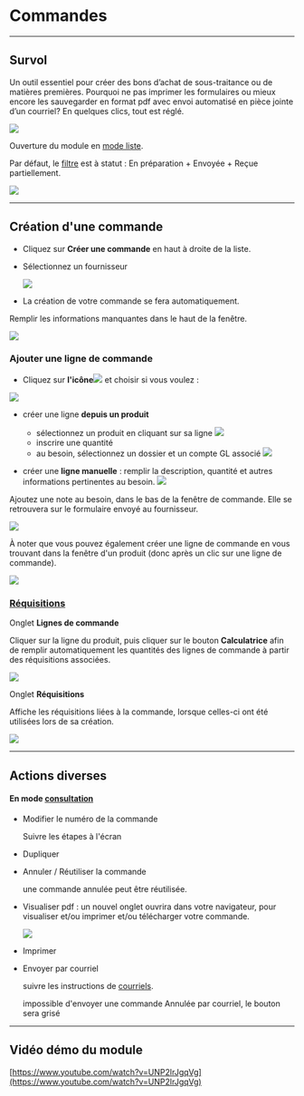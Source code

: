 # Commandes

---

## Survol

Un outil essentiel pour créer des bons d’achat de sous-traitance ou de matières premières. Pourquoi ne pas imprimer les formulaires ou mieux encore les sauvegarder en format pdf avec envoi automatisé en pièce jointe d’un courriel? En quelques clics, tout est réglé.

![](../../static/img/Commandes_01.png)

Ouverture du module en [mode liste](../03-Fonctionnalités%20générales/02-navigation.md#mode-liste).

Par défaut, le [filtre](../03-Fonctionnalités%20générales/02-navigation.md#filtres-et-tris) est à statut : En préparation + Envoyée + Reçue partiellement.

![](../../static/img/Commandes_02.png)

---

## Création d'une commande

- Cliquez sur **Créer une commande** en haut à droite de la liste.


- Sélectionnez un fournisseur

  ![](../../static/img/Commandes_03.png)

 
- La création de votre commande se fera automatiquement.

Remplir les informations manquantes dans le haut de la fenêtre.

![](../../static/img/Commandes_04.png)

### Ajouter une ligne de commande

- Cliquez sur **l'icône**![](../../static/img/Contacts_2_iconeajout.png) et choisir si vous voulez :

![](../../static/img/Commandes_05.png)
  - créer une ligne **depuis un produit**
    - sélectionnez un produit en cliquant sur sa ligne
    ![](../../static/img/Commandes_06.png)
    - inscrire une quantité
    - au besoin, sélectionnez un dossier et un compte GL associé
    ![](../../static/img/Commandes_07.png)

  - créer une **ligne manuelle** : remplir la description, quantité et autres informations pertinentes au besoin.
    ![](../../static/img/Commandes_09.png)



Ajoutez une note au besoin, dans le bas de la fenêtre de commande. Elle se retrouvera sur le formulaire envoyé au fournisseur. 

![](../../static/img/Commandes_10.png)

À noter que vous pouvez également créer une ligne de commande en vous trouvant dans la fenêtre d'un produit (donc après un clic sur une ligne de commande).

![](../../static/img/Commandes_13.png)

### [Réquisitions](https://app.clickup.com/9017115504/v/dc/8cqcgvg-25937/8cqcgvg-29577)

Onglet **Lignes de commande**

Cliquer sur la ligne du produit, puis cliquer sur le bouton **Calculatrice** afin de remplir automatiquement les quantités des lignes de commande à partir des réquisitions associées.

![](../../static/img/Commandes_14.png)

Onglet **Réquisitions**

Affiche les réquisitions liées à la commande, lorsque celles-ci ont été utilisées lors de sa création.

![](../../static/img/Commandes_12.png)

---

###

## Actions diverses

#### En mode [consultation](../03-Fonctionnalités%20générales/02-navigation.md#mode-consultation)

- Modifier le numéro de la commande

  Suivre les étapes à l'écran

- Dupliquer
- Annuler / Réutiliser la commande

  une commande annulée peut être réutilisée.

- Visualiser pdf : un nouvel onglet ouvrira dans votre navigateur, pour visualiser et/ou imprimer et/ou télécharger votre commande.

  ![](../../static/img/Commandes_11.png)

- Imprimer
- Envoyer par courriel

  suivre les instructions de [courriels](../03-Fonctionnalités%20générales/01-courriels.md).

  impossible d'envoyer une commande Annulée par courriel, le bouton sera grisé

---

## Vidéo démo du module

[https://www.youtube.com/watch?v=UNP2lrJgqVg](https://www.youtube.com/watch?v=UNP2lrJgqVg)
